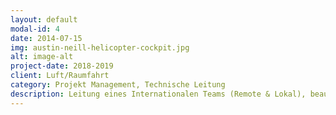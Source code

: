 ```yaml
---
layout: default
modal-id: 4
date: 2014-07-15
img: austin-neill-helicopter-cockpit.jpg
alt: image-alt
project-date: 2018-2019
client: Luft/Raumfahrt
category: Projekt Management, Technische Leitung
description: Leitung eines Internationalen Teams (Remote & Lokal), beauftragt mit der Implementierung der Flugsimulatorsysteme für die Hubschrauber AH125. Verantwortluch für Teamstruktur, Acquise und Projektierung von Arbeitspaketen, Integration beim Kunden, Scrum-Master
---
```

